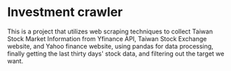 ﻿# Investment crawler
  This is a project that utilizes web scraping techniques to collect Taiwan Stock Market Information from Yfinance API, Taiwan Stock Exchange website, and Yahoo finance website, using pandas for data processing, finally getting the last thirty days' stock data, and filtering out the target we want.
